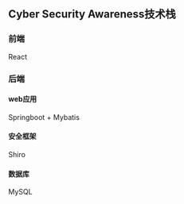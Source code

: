 ## Cyber Security Awareness技术栈

### 前端

React

### 后端

#### web应用

Springboot + Mybatis

#### 安全框架

Shiro

#### 数据库

MySQL